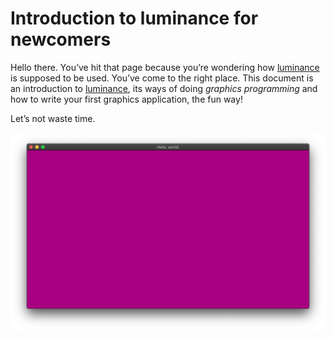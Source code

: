 # Introduction to luminance for newcomers

Hello there. You’ve hit that page because you’re wondering how [luminance] is supposed to be used.
You’ve come to the right place. This document is an introduction to [luminance], its ways of doing
_graphics programming_ and how to write your first graphics application, the fun way!

Let’s not waste time.

![](./imgs/hello-world.png)

[luminance]: https://crates.io/crates/luminance
